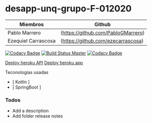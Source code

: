 # desapp-unq-grupo-F-012020

| Miembros            | Github |
|---------------------|--------|
| Pablo Marrero       | (https://github.com/PabloGMarrero)       |
| Ezequiel Carrascosa | (https://github.com/ezecarrascosa)       |

[![Codacy Badge](https://api.codacy.com/project/badge/Grade/475a31813c2742aabc90e2948a95db5c)](https://app.codacy.com/manual/PabloGMarrero/desapp-unq-grupo-F-012020?utm_source=github.com&utm_medium=referral&utm_content=PabloGMarrero/desapp-unq-grupo-F-012020&utm_campaign=Badge_Grade_Dashboard)
[![Build Status Master](https://api.travis-ci.com/PabloGMarrero/desapp-unq-grupo-F-012020.svg?branch=master)](https://travis-ci.com/github/PabloGMarrero/desapp-unq-grupo-F-012020)
[![Codacy Badge](https://api.codacy.com/project/badge/Coverage/b1dc41384b074f6aaa67a936f844f833)](https://www.codacy.com/manual/PabloGMarrero/desapp-unq-grupo-F-012020?utm_source=github.com&utm_medium=referral&utm_content=PabloGMarrero/desapp-unq-grupo-F-012020&utm_campaign=Badge_Coverage)

[Deploy heroku API](https://buyingfromhome.herokuapp.com)
[Deploy heroku app](https://frontbuyingfromhome.herokuapp.com)

Teconologías usadas

* [ Kotlin ]
* [ SpringBoot ]

### Todos
 - Add a description
 - Add folder release notes